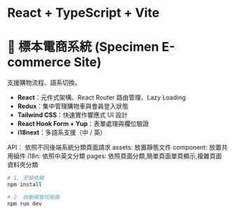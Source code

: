 # React + TypeScript + Vite
# 🧪 標本電商系統 (Specimen E-commerce Site)

支援購物流程、語系切換。

- **React**：元件式架構、React Router 路由管理、Lazy Loading
- **Redux**：集中管理購物車與會員登入狀態
- **Tailwind CSS**：快速實作響應式 UI 設計
- **React Hook Form + Yup**：表單處理與欄位驗證
- **i18next**：多語系支援（中 / 英）

API： 依照不同後端系統分類頁面請求
assets: 放置靜態文件
component: 放置共用組件
i18n: 依照中英文分類
pages: 依照頁面分類,簡單頁面單頁顯示,複雜頁面資料夾分類


```bash
# 1. 安裝依賴
npm install

# 2. 啟動開發伺服器
npm run dev